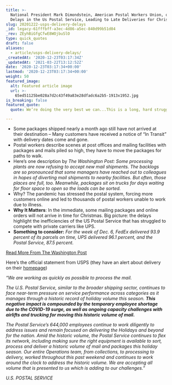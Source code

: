 ```yaml
---
title: >-
  National President Mark Dimondstein, American Postal Workers Union, on the
  Delays in the Us Postal Service, Leading to Late Deliveries for Christmas.
slug: 20201222-usps-delivery-delays
_id: legacy-61fffbff-a3ec-4d86-a5ec-840d99b51d04
_rev: ZEyhBiGfgCfwE8WOjbuSlO
type: quick_quotes
draft: false
aliases:
  - article/usps-delivery-delays/
_createdAt: '2020-12-23T03:17:34Z'
_updatedAt: '2021-03-22T13:12:52Z'
date: '2020-12-23T03:17:34+00:00'
lastmod: '2020-12-23T03:17:34+00:00'
weight: 50
featured_image:
  alt: Featured article image
  url: >-
    65ed51125be028a7d2c43f49a83e28dfadc6a2b5-1913x1952.jpg
is_breaking: false
featured_quote:
  quote: We’re doing the very best we can...This is a long, hard struggle.

---
```

* Some packages shipped nearly a month ago still have not arrived at their destination – Many customers have received a notice of “In Transit” with delivery dates come and gone.
* Postal workers describe scenes at post offices and mailing facilities with packages and mails piled so high, they have to move the packages for paths to walk.
* Here’s one description by _The Washington Post:_ _Some processing plants are now refusing to accept new mail shipments. The backlogs are so pronounced that some managers have reached out to colleagues in hopes of diverting mail shipments to nearby facilities. But often, those places are full, too. Meanwhile, packages sit on trucks for days waiting for floor space to open so the loads can be sorted._
* Why? The pandemic has stressed the postal system, forcing more customers online and led to thousands of postal workers unable to work due to illness.
* **Why It Matters**: In the immediate, some mailing packages and online orders will not arrive in time for Christmas. Big picture: the delays highlight the inefficiencies of the US Postal Service that has struggled to compete with private carriers like UPS.
* **Something to consider:** _For the week of Dec. 6, FedEx delivered 93.9 percent of its parcels on time, UPS delivered 96.1 percent, and the Postal Service, 87.5 percent._

[Read More From The Washington Post](https://www.washingtonpost.com/business/2020/12/21/usps-delays-christmas/)

Here’s the official statement from USPS (they have an alert about delivery on their [homepage](https://www.usps.com/))

_“We are working as quickly as possible to process the mail._

_The U.S. Postal Service, similar to the broader shipping sector, continues to face near-term pressure on service performance across categories as it manages through a historic record of holiday volume this season. **This negative impact is compounded by the temporary employee shortage due to the COVID-19 surge, as well as ongoing capacity challenges with airlifts and trucking for moving this historic volume of mail.**_

_The Postal Service’s 644,000 employees continue to work diligently to address issues and remain focused on delivering the Holidays and beyond for the nation. Amid the historic volume, the Postal Service continues to flex its network, including making sure the right equipment is available to sort, process and deliver a historic volume of mail and packages this holiday season. Our entire Operations team, from collections, to processing to delivery, worked throughout this past weekend and continues to work around the clock to address the historic volume. We are accepting all volume that is presented to us which is adding to our challenges.”_

_U.S. POSTAL SERVICE_